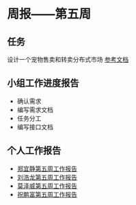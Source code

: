 # 周报——第五周

## 任务

设计一个宠物售卖和转卖分布式市场 [参考文档](../project/)

## 小组工作进度报告

- 确认需求
- 编写需求文档
- 任务分工
- 编写接口文档

## 个人工作报告

- [郑宜静第五周工作报告](https://github.com/webanklabgroup5/webank/blob/master/day3/%E9%83%91%E5%AE%9C%E9%9D%99/week5.md)
- [刘浩龙第五周工作报告](https://github.com/webanklabgroup5/webank/blob/master/day3/%E5%88%98%E6%B5%A9%E9%BE%99/week5.md)
- [莫泽威第五周工作报告](https://github.com/webanklabgroup5/webank/blob/master/day1/莫泽威/Week5.md)
- [祝鹏富第五周工作报告](https://github.com/webanklabgroup5/webank/blob/master/day3/%E7%A5%9D%E9%B9%8F%E5%AF%8C/week5.md)
